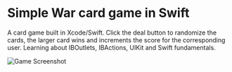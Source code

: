 # Simple War card game in Swift

A card game built in Xcode/Swift. Click the deal button to randomize the cards, the larger card wins and increments the score for the corresponding user. 
Learning about IBOutlets, IBActions, UIKit and Swift fundamentals.

![Game Screenshot](/War/Assets.xcassets/warscreen)